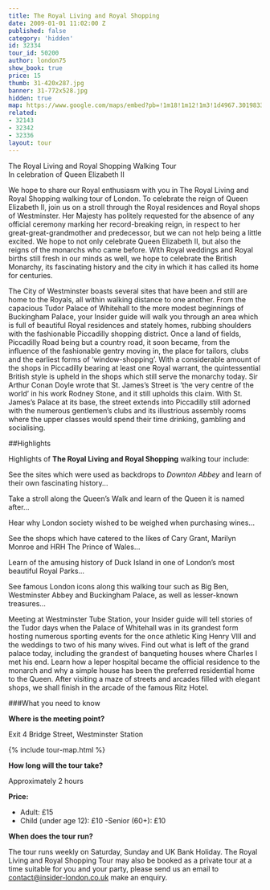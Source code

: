 ```yaml
---
title: The Royal Living and Royal Shopping
date: 2009-01-01 11:02:00 Z
published: false
category: 'hidden'
id: 32334
tour_id: 50200
author: london75
show_book: true
price: 15
thumb: 31-420x287.jpg
banner: 31-772x528.jpg
hidden: true
map: https://www.google.com/maps/embed?pb=!1m18!1m12!1m3!1d4967.301983362017!2d-0.12494109999997158!3d51.5012718!2m3!1f0!2f0!3f0!3m2!1i1024!2i768!4f13.1!3m3!1m2!1s0x487604bfa8d669d7%3A0x4c6356d8fd0d58a4!2sWestminster+Tube+Station%2C+Bridge+St%2C+London+SW1A+2JR%2C+United+Kingdom!5e0!3m2!1sen!2sus!4v1440407979812
related:
- 32143
- 32342
- 32336
layout: tour
---
```


<p class="lede">The Royal Living and Royal Shopping Walking Tour<br /> In celebration of Queen Elizabeth II</p>

We hope to share our Royal enthusiasm with you in The Royal Living and Royal Shopping walking tour of London. To celebrate the reign of Queen Elizabeth II, join us on a stroll through the Royal residences and Royal shops of Westminster. Her Majesty has politely requested for the absence of any official ceremony marking her record-breaking reign, in respect to her great-great-grandmother and predecessor, but we can not help being a little excited. We hope to not only celebrate Queen Elizabeth II, but also the reigns of the monarchs who came before. With Royal weddings and Royal births still fresh in our minds as well, we hope to celebrate the British Monarchy, its fascinating history and the city in which it has called its home for centuries.

The City of Westminster boasts several sites that have been and still are home to the Royals, all within walking distance to one another. From the capacious Tudor Palace of Whitehall to the more modest beginnings of Buckingham Palace, your Insider guide will walk you through an area which is full of beautiful Royal residences and stately homes, rubbing shoulders with the fashionable Piccadilly shopping district. Once a land of fields, Piccadilly Road being but a country road, it soon became, from the influence of the fashionable gentry moving in, the place for tailors, clubs and the earliest forms of ‘window-shopping’. With a considerable amount of the shops in Piccadilly bearing at least one Royal warrant, the quintessential British style is upheld in the shops which still serve the monarchy today. Sir Arthur Conan Doyle wrote that St. James’s Street is ‘the very centre of the world’ in his work Rodney Stone, and it still upholds this claim. With St. James’s Palace at its base, the street extends into Piccadilly still adorned with the numerous gentlemen’s clubs and its illustrious assembly rooms where the upper classes would spend their time drinking, gambling and socialising.

##Highlights

Highlights of **The Royal Living and Royal Shopping** walking tour include:

See the sites which were used as backdrops to <em>Downton Abbey</em> and learn of their own fascinating history&#8230;

Take a stroll along the Queen&#8217;s Walk and learn of the Queen it is named after&#8230;

Hear why London society wished to be weighed when purchasing wines&#8230;

See the shops which have catered to the likes of Cary Grant, Marilyn Monroe and HRH The Prince of Wales&#8230;

Learn of the amusing history of Duck Island in one of London&#8217;s most beautiful Royal Parks&#8230;

See famous London icons along this walking tour such as Big Ben, Westminster Abbey and Buckingham Palace, as well as lesser-known treasures&#8230;

Meeting at Westminster Tube Station, your Insider guide will tell stories of the Tudor days when the Palace of Whitehall was in its grandest form hosting numerous sporting events for the once athletic King Henry VIII and the weddings to two of his many wives. Find out what is left of the grand palace today, including the grandest of banqueting houses where Charles I met his end. Learn how a leper hospital became the official residence to the monarch and why a simple house has been the preferred residential home to the Queen. After visiting a maze of streets and arcades filled with elegant shops, we shall finish in the arcade of the famous Ritz Hotel.

###What you need to know

**Where is the meeting point?**

Exit 4 Bridge Street, Westminster Station

{% include tour-map.html %}

**How long will the tour take?**

Approximately 2 hours

**Price:**

- Adult: £15
- Child (under age 12): £10
-Senior (60+): £10

**When does the tour run?**

The tour runs weekly on Saturday, Sunday and UK Bank Holiday. The Royal Living and Royal Shopping Tour may also be booked as a private tour at a time suitable for you and your party, please send us an email to <a href="mailto:contact@insider-london.co.uk">contact@insider-london.co.uk</a> make an enquiry.
